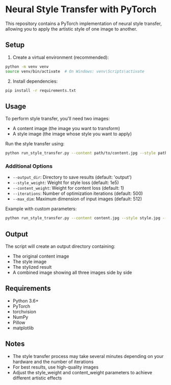 # Neural Style Transfer with PyTorch

This repository contains a PyTorch implementation of neural style transfer, allowing you to apply the artistic style of one image to another.

## Setup

1. Create a virtual environment (recommended):
```bash
python -m venv venv
source venv/bin/activate  # On Windows: venv\Scripts\activate
```

2. Install dependencies:
```bash
pip install -r requirements.txt
```

## Usage

To perform style transfer, you'll need two images:
- A content image (the image you want to transform)
- A style image (the image whose style you want to apply)

Run the style transfer using:
```bash
python run_style_transfer.py --content path/to/content.jpg --style path/to/style.jpg
```

### Additional Options

- `--output_dir`: Directory to save results (default: 'output')
- `--style_weight`: Weight for style loss (default: 1e5)
- `--content_weight`: Weight for content loss (default: 1)
- `--iterations`: Number of optimization iterations (default: 500)
- `--max_dim`: Maximum dimension of input images (default: 512)

Example with custom parameters:
```bash
python run_style_transfer.py --content content.jpg --style style.jpg --style_weight 1e6 --content_weight 10 --iterations 1000
```

## Output

The script will create an output directory containing:
- The original content image
- The style image
- The stylized result
- A combined image showing all three images side by side

## Requirements

- Python 3.6+
- PyTorch
- torchvision
- NumPy
- Pillow
- matplotlib

## Notes

- The style transfer process may take several minutes depending on your hardware and the number of iterations
- For best results, use high-quality images
- Adjust the style_weight and content_weight parameters to achieve different artistic effects 